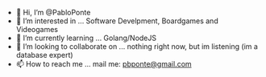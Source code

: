 - 👋 Hi, I’m @PabloPonte
- 👀 I’m interested in ... Software Develpment, Boardgames and Videogames
- 🌱 I’m currently learning ... Golang/NodeJS
- 💞️ I’m looking to collaborate on ... nothing right now, but im listening (im a database expert)
- 📫 How to reach me ... mail me: pbponte@gmail.com

<!---
PabloPonte/PabloPonte is a ✨ special ✨ repository because its `README.md` (this file) appears on your GitHub profile.
You can click the Preview link to take a look at your changes.
--->
